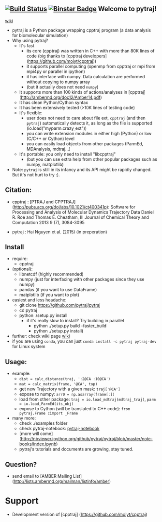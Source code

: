 [![Build Status](https://travis-ci.org/hainm/pytraj.svg?branch=master)](https://travis-ci.org/hainm/pytraj)
[![Binstar Badge](https://binstar.org/pytraj/pytraj-dev/badges/version.svg)](https://binstar.org/pytraj/pytraj-dev/)
Welcome to pytraj!
-------------------
[wiki](http://www.github.com/pytraj/pytraj/wiki)

- pytraj is a Python package wrapping cpptraj program (a data analysis for biomolecular simulation)
- Why using pytraj?
    * It's fast
        * its core (cpptraj) was written in C++ with more than 80K lines of code (big thanks to [cpptraj developers] (https://github.com/mojyt/cpptraj))
        * it supports parallel computing (openmp from cpptraj or mpi from mpi4py or parallel in ipython)
        * it has interface with numpy. Data calculation are performed without copying to numpy array
        * (but it actually does not need `numpy`)
    * It supports more than 100 kinds of actions/analyses in [cpptraj] (http://ambermd.org/doc12/Amber14.pdf)
    * It has clean Python/Cython syntax
    * It has been extensively tested (>10K lines of testing code)
    * It's flexible: 
        * user does not need to care about file ext, `cpptraj` (and then `pytraj`) automatically detects it, as long as the file is supported
            (io.load("myparm.crazy_ext"))
        * you can write extension modules in either high (Python) or low (C/C++ or Cython) level
        * you can easily load objects from other packages (ParmEd, MDAnalysis, mdtraj...)
    * It's portable: you only need to install "libcpptraj"
        * (but you can use extra help from other popular packages such as numpy, matplotlib)
- Note: `pytraj` is still in its infancy and its API might be rapidly changed. But it's not hurt to try :).

Citation:
-----------------
- cpptraj : [PTRAJ and CPPTRAJ] (http://pubs.acs.org/doi/abs/10.1021/ct400341p): Software for Processing and Analysis of Molecular Dynamics Trajectory Data
Daniel R. Roe and Thomas E. Cheatham, III
Journal of Chemical Theory and Computation 2013 9 (7), 3084-3095 

- pytraj : Hai Nguyen et al. (2015) (in preperation)

Install
-------
- require:
    - cpptraj
- (optional):
    - libnetcdf (highly recommended)
    - numpy (just for interfacing with other packages since they use numpy)
    - pandas (if you want to use DataFrame) 
    - matplotlib (if you want to plot)
- easiest and less headache:
    * git clone https://github.com/pytraj/pytraj
    * cd pytraj
    * python ./setup.py install
        * if it's really slow to install? Try building in parallel
            * python ./setup.py build -faster_build
            * python ./setup.py install)
- further: check wiki page [wiki](http://www.github.com/pytraj/pytraj/wiki)
- if you are using `conda`, you can just `conda install -c pytraj pytraj-dev` for Linux system

Usage: 
-----
- example: 
    * `dist = calc_distance(traj, ':2@CA :10@CA')`
    * `mat = calc_matrix(frame, '@CA', top)`
    * get new Trajectory with a given mask: `traj['@CA']`
    * expose to numpy: `arr0 = np.asarray(frame[:])` 
    * load from other package: `traj = io.load_mdtraj(mdtraj_traj)`, `parm = io.load_ParmEd(its_obj)`
    * expose to Cython (will be translated to C++ code): `from pytraj.Frame cimport _Frame`
- many more:
    * check ./examples folder
    * check pytraj-notebook: [pytraj-notebook](http://nbviewer.ipython.org/github/pytraj/pytraj/blob/master/note-books/pytraj_overview.ipynb)
    * [more will come] (http://nbviewer.ipython.org/github/pytraj/pytraj/blob/master/note-books/index.ipynb)
    * pytraj's tutorials and documents are growing, stay tuned.

Question?
--------
* send email to [AMBER Mailing List] (http://lists.ambermd.org/mailman/listinfo/amber)

Support
====================
* Development version of [cpptraj] (https://github.com/mojyt/cpptraj)
